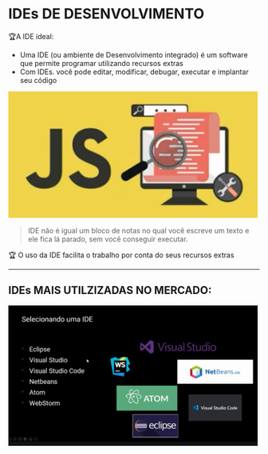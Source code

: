 # IDEs DE DESENVOLVIMENTO

🏆A IDE ideal:

- Uma IDE (ou ambiente de Desenvolvimento integrado) é um software que permite programar utilizando recursos extras
- Com IDEs. você pode editar, modificar, debugar, executar e implantar seu código

<img src=https://github.com/ViniciusSXavier999/Assets/blob/main/P%C3%B3sGradua%C3%A7%C3%A3o/IDE2.png width="500"/>

> IDE não é igual um bloco de notas no qual você escreve um texto e ele fica lá parado, sem você conseguir executar.
> 

🏆 O uso da IDE facilita o trabalho por conta do seus recursos extras

---

## IDEs MAIS UTILZIZADAS NO MERCADO:

<img src=https://github.com/ViniciusSXavier999/Assets/blob/main/P%C3%B3sGradua%C3%A7%C3%A3o/IDE1.png width="500"/>